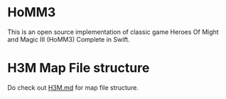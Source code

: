 # HoMM3 
This is an open source implementation of classic game Heroes Of Might and Magic III (HoMM3) Complete in Swift.

# H3M Map File structure
Do check out [H3M.md](H3M.md) for map file structure.